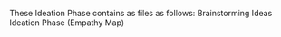 These Ideation Phase contains as files as follows:
Brainstorming Ideas
Ideation Phase (Empathy Map)
